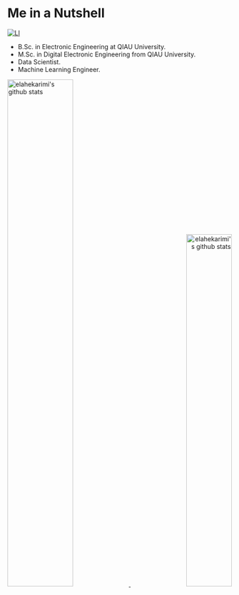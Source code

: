 # Me in a Nutshell

[![LI](https://img.shields.io/badge/linked-in-007cb5.svg?style=for-the-badge)](https://www.linkedin.com/in/elahe-karimi-987182161/)

 - B.Sc. in Electronic Engineering at QIAU University.
 - M.Sc. in Digital Electronic Engineering from QIAU University.
 - Data Scientist.
 - Machine Learning Engineer.

<!--
[![Elahekarimi's github stats](https://github-readme-stats.vercel.app/api?username=elahekarimi&show_icons=true&theme=gruvbox)](https://github.com/elahekarimi/elahekarimi)[![Top Langs](https://github-readme-stats.vercel.app/api/top-langs/?username=elahekarimi&layout=compact&theme=gruvbox)](https://github.com/elahekarimi/elahekarimi)
-->

<p>
    <a align="left" href="https://github.com/elahekarimi/elahekarimi">
        <img alt="elahekarimi's github stats"  width="54%" src="https://github-readme-stats.vercel.app/api?username=elahekarimi&show_icons=true&theme=gruvbox">
    </a>
    <a align="right" href="https://github.com/elahekarimi/elahekarimi">
        <img alt="elahekarimi's github stats"  width="45%" src="https://github-readme-stats.vercel.app/api/top-langs/?username=elahekarimi&layout=compact&theme=gruvbox">
    </a>
</p>
